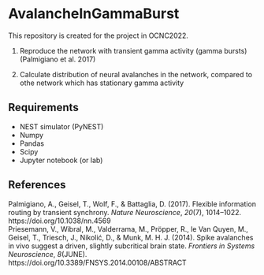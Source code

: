# AvalancheInGammaBurst
This repository is created for the project in OCNC2022.

1. Reproduce the network with transient gamma activity (gamma bursts) (Palmigiano et al. 2017)

1. Calculate distribution of neural avalanches in the network, compared to othe network which has stationary gamma activity
## Requirements
- NEST simulator (PyNEST)
- Numpy
- Pandas
- Scipy
- Jupyter notebook (or lab)

## References
<div class="csl-entry">Palmigiano, A., Geisel, T., Wolf, F., &#38; Battaglia, D. (2017). Flexible information routing by transient synchrony. <i>Nature Neuroscience</i>, <i>20</i>(7), 1014–1022. https://doi.org/10.1038/nn.4569</div>
<div class="csl-entry">Priesemann, V., Wibral, M., Valderrama, M., Pröpper, R., le Van Quyen, M., Geisel, T., Triesch, J., Nikolić, D., &#38; Munk, M. H. J. (2014). Spike avalanches in vivo suggest a driven, slightly subcritical brain state. <i>Frontiers in Systems Neuroscience</i>, <i>8</i>(JUNE). https://doi.org/10.3389/FNSYS.2014.00108/ABSTRACT</div>